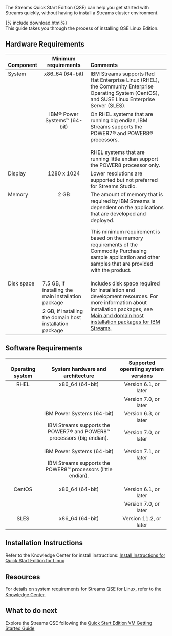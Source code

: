 The Streams Quick Start Edition (QSE) can help you get started with Streams quickly, without having to install a Streams cluster environment. 

{% include download.html%}
<br>
This guide takes you through the process of installing QSE Linux Edition.

## Hardware Requirements

<table>
<thead class="thead" align="left"><tr class="row" valign="bottom"><th class="entry" valign="bottom">Component</th>
<th class="entry" align="center">Minimum requirements</th>
<th class="entry" valign="bottom">Comments</th>
</tr>
</thead>
<tbody class="tbody"><tr class="row"><td class="entry" rowspan="2" valign="top">System</td>
<td class="entry" align="center" valign="top">x86_64 (64-bit) </td>
<td class="entry" valign="top"><span class="keyword">IBM Streams</span> supports Red Hat Enterprise Linux (RHEL), the Community Enterprise Operating
System (CentOS), and SUSE Linux Enterprise
Server (SLES).</td>
</tr>
<tr class="row"><td class="entry" align="center" valign="top">IBM® Power Systems™ (64-bit)</td>
<td class="entry" valign="top" >On RHEL systems that are running big endian, IBM Streams supports the POWER7® and POWER8® processors.<br><br>
RHEL systems that are running little endian support the POWER8 processor only.</td>
</tr>
<tr class="row"><td class="entry" valign="top">Display</td>
<td class="entry" align="center" valign="top" >1280 x 1024</td>
<td class="entry" valign="top" >Lower resolutions are supported but not preferred
for Streams Studio.</td>
</tr>
<tr class="row"><td class="entry" valign="top" >Memory</td>
<td class="entry" align="center" valign="top" >2 GB</td>
<td class="entry" valign="top" ><span class="ph">The amount
of memory that is required by <span class="keyword">IBM Streams</span> is dependent on the applications that are developed
and deployed.</span><p class="p" >This minimum
requirement is based on the memory requirements of the Commodity Purchasing
sample application and other samples that are provided with the product.</p>
</td>
</tr>
<tr class="row"><td class="entry" rowspan="2" valign="top">Disk space</td>
<td class="entry" align="left" valign="top">7.5 GB, if installing the <span class="keyword">main installation package</span></td>
<td class="entry" rowspan="2" valign="top">Includes disk space required for
installation and development resources. For more information about
installation packages, see <a class="xref" href="http://www-01.ibm.com/support/knowledgecenter/?lang=en#!/SSCRJU_4.1.1/com.ibm.streams.install.doc/doc/ibminfospherestreams-install-programs-packages.html">Main and domain host installation
packages for <span class="keyword">IBM Streams</span></a>.</td>
</tr>
<tr class="row"><td class="entry" align="left" valign="top">2 GB, if installing the <span class="keyword">domain host installation package</span></td>
</tr>
</tbody>
</table>

## Software Requirements

<table>
<thead class="thead" align="left"><tr class="row" valign="bottom"><th class="entry" align="center" valign="bottom">Operating system</th>
<th class="entry" align="center" valign="bottom">System hardware and architecture</th>
<th class="entry" align="center" valign="bottom">Supported operating system versions</th>
</tr>
</thead>
<tbody class="tbody"><tr class="row"><td class="entry" rowspan="5" align="center" valign="top">RHEL</td>
<td class="entry" rowspan="2" align="center" valign="top">x86_64 (64-bit)</td>
<td class="entry" align="center" valign="top">Version 6.1, or later</td>
</tr>
<tr class="row"><td class="entry" align="center" valign="top">Version 7.0, or later</td>
</tr>
<tr class="row"><td class="entry" rowspan="2" align="center" valign="top">IBM Power
Systems (64-bit)<p class="p"><span class="keyword">IBM Streams</span> supports the POWER7® and POWER8™ processors (big endian).</p>
</td>
<td class="entry" align="center" valign="top">Version 6.3, or later</td>
</tr>
<tr class="row"><td class="entry" align="center" valign="top">Version 7.0, or later</td>
</tr>

<tr class="row"><td class="entry" rowspan="1" align="center" valign="top">IBM Power
Systems (64-bit)<p class="p"><span class="keyword">IBM Streams</span> supports the POWER8™ processors (little endian).</p>
</td>
<td class="entry" align="center" valign="top">Version 7.1, or later</td>
</tr>

<tr class="row"><td class="entry" rowspan="2" align="center" valign="top">CentOS</td>
<td class="entry" rowspan="2" align="center" valign="top">x86_64 (64-bit)</td>
<td class="entry" align="center" valign="top">Version 6.1, or later</td>
</tr>
<tr class="row"><td class="entry" align="center" valign="top">Version 7.0, or later</td>
</tr>
<tr class="row"><td class="entry" align="center" valign="top">SLES</td>
<td class="entry" align="center" valign="top">x86_64 (64-bit)</td>
<td class="entry" align="center" valign="top">Version 11.2, or later</td>
</tr>
</tbody>
</table>

## Installation Instructions

Refer to the Knowledge Center for install instructions:
[Install Instructions for Quick Start Edition for Linux](http://www-01.ibm.com/support/knowledgecenter/SSCRJU_4.1.1/com.ibm.streams.qse.doc/doc/ibminfospherestreams-qse-install.html?lang=en)

## Resources

For details on system requirements for Streams QSE for Linux, refer to the [Knowledge Center](http://www-01.ibm.com/support/knowledgecenter/?lang=en#!/SSCRJU_4.1.1/com.ibm.streams.qse.doc/doc/ibminfospherestreams-qse-before-you-begin.html).

## What to do next

Explore the Streams QSE following the [Quick Start Edition VM Getting Started Guide](/streamsx.documentation/docs/4.1/qse-getting-started/)
